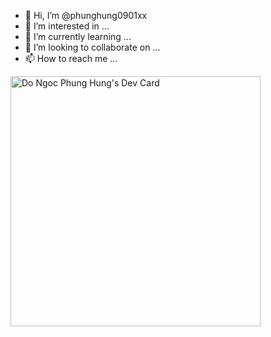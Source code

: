 - 👋 Hi, I’m @phunghung0901xx
- 👀 I’m interested in ...
- 🌱 I’m currently learning ...
- 💞️ I’m looking to collaborate on ...
- 📫 How to reach me ...

<a href="https://app.daily.dev/phunghung"><img src="https://api.daily.dev/devcards/14f1fc46ab334322b54d2738e1e184a2.png?r=0q6" width="400" alt="Do Ngoc Phung Hung's Dev Card"/></a>
